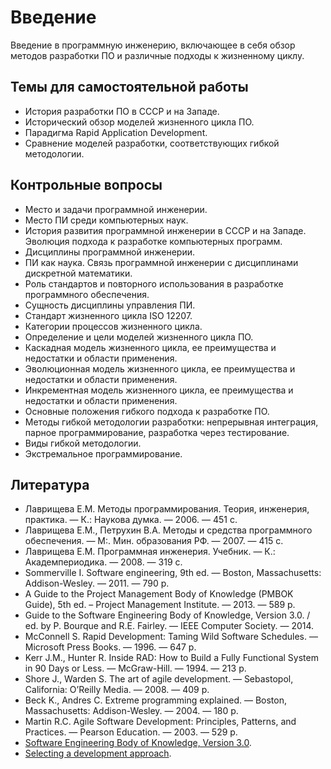 # Введение

Введение в программную инженерию, включающее в себя обзор методов разработки ПО и
различные подходы к жизненному циклу.

<!--list-->

## Темы для самостоятельной работы

* История разработки ПО в СССР и на Западе.
* Исторический обзор моделей жизненного цикла ПО.
* Парадигма Rapid Application Development.
* Сравнение моделей разработки, соответствующих гибкой методологии.

## Контрольные вопросы

* Место и задачи программной инженерии.
* Место ПИ среди компьютерных наук.
* История развития программной инженерии в СССР и на Западе. Эволюция подхода
  к разработке компьютерных программ.
* Дисциплины программной инженерии.
* ПИ как наука. Связь программной инженерии с дисциплинами дискретной математики.
* Роль стандартов и повторного использования в разработке программного обеспечения.
* Сущность дисциплины управления ПИ.
* Стандарт жизненного цикла ISO 12207.
* Категории процессов жизненного цикла.
* Определение и цели моделей жизненного цикла ПО.
* Каскадная модель жизненного цикла, ее преимущества и недостатки и области применения.
* Эволюционная модель жизненного цикла, ее преимущества и недостатки и области применения.
* Инкрементная модель жизненного цикла, ее преимущества и недостатки и области применения.
* Основные положения гибкого подхода к разработке ПО.
* Методы гибкой методологии разработки: непрерывная интеграция, парное программирование,
  разработка через тестирование.
* Виды гибкой методологии.
* Экстремальное программирование.

## Литература

* Лаврищева Е.М. Методы программирования. Теория, инженерия, практика. —
  К.: Наукова думка. — 2006. — 451 с.
* Лаврищева Е.М., Петрухин В.А. Методы и средства программного обеспечения. —
  М:. Мин. образования РФ. — 2007. — 415 с.
* Лаврищева Е.М. Программная инженерия. Учебник. — К.: Академпериодика. —
  2008. — 319 с.
* Sommerville I. Software engineering, 9th ed. — Boston, Massachusetts:
  Addison-Wesley. — 2011. — 790 p.
* A Guide to the Project Management Body of Knowledge (PMBOK Guide), 5th ed. –
  Project Management Institute. — 2013. — 589 p.
* Guide to the Software Engineering Body of Knowledge, Version 3.0. /
  ed. by P. Bourque and R.E. Fairley. — IEEE Computer Society. — 2014.
* McConnell S. Rapid Development: Taming Wild Software Schedules. — Microsoft
  Press Books. — 1996. — 647 p.
* Kerr J.M., Hunter R. Inside RAD: How to Build a Fully Functional System
  in 90 Days or Less. — McGraw-Hill. — 1994. — 213 p.
* Shore J., Warden S. The art of agile development. — Sebastopol, California:
  O’Reilly Media. — 2008. — 409 p.
* Beck K., Andres C. Extreme programming explained. — Boston, Massachusetts:
  Addison-Wesley. — 2004. — 180 p.
* Martin R.C. Agile Software Development: Principles, Patterns, and Practices. —
  Pearson Education. — 2003. — 529 p.
* [Software Engineering Body of Knowledge, Version 3.0][swebok].
* [Selecting a development approach][approach].

[swebok]: https://www.computer.org/web/swebok/v3
[approach]: https://www.cms.gov/Research-Statistics-Data-and-Systems/CMS-Information-Technology/XLC/Downloads/SelectingDevelopmentApproach.pdf
